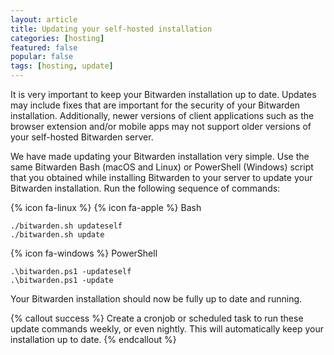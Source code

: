 ```yaml
---
layout: article
title: Updating your self-hosted installation
categories: [hosting]
featured: false
popular: false
tags: [hosting, update]
---
```


It is very important to keep your Bitwarden installation up to date. Updates may include fixes that are important for the security of your Bitwarden installation. Additionally, newer versions of client applications such as the browser extension and/or mobile apps may not support older versions of your self-hosted Bitwarden server.

We have made updating your Bitwarden installation very simple. Use the same Bitwarden Bash (macOS and Linux) or PowerShell (Windows) script that you obtained while installing Bitwarden to your server to update your Bitwarden installation. Run the following sequence of commands:

{% icon fa-linux %} {% icon fa-apple %} Bash

    ./bitwarden.sh updateself
    ./bitwarden.sh update

{% icon fa-windows %} PowerShell

    .\bitwarden.ps1 -updateself
    .\bitwarden.ps1 -update

Your Bitwarden installation should now be fully up to date and running.

{% callout success %}
Create a cronjob or scheduled task to run these update commands weekly, or even nightly. This will automatically keep your installation up to date.
{% endcallout %}
